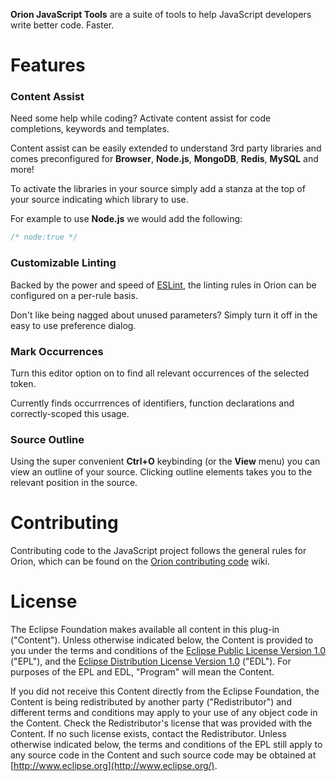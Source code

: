 **Orion JavaScript Tools** are a suite of tools to help JavaScript developers write better code. Faster.

# Features

### Content Assist

Need some help while coding? Activate content assist for code completions, keywords and templates.

Content assist can be easily extended to understand 3rd party libraries and comes preconfigured for 
**Browser**, **Node.js**, **MongoDB**, **Redis**, **MySQL** and more!

To activate the libraries in your source simply add a stanza at the top of your source indicating which library to use.

For example to use **Node.js** we would add the following:
```javascript
/* node:true */
```

### Customizable Linting

Backed by the power and speed of [ESLint](https://github.com/eslint/eslint), the linting rules in Orion can be configured on a per-rule basis. 

Don't like being nagged about unused parameters? Simply turn it off in the easy to use preference dialog.

### Mark Occurrences

Turn this editor option on to find all relevant occurrences of the selected token. 

Currently finds occurrrences of identifiers, function declarations and correctly-scoped this usage.

### Source Outline

Using the super convenient **Ctrl+O** keybinding (or the **View** menu) you can view an outline of your source. Clicking outline elements 
takes you to the relevant position in the source.

# Contributing

Contributing code to the JavaScript project follows the general rules for Orion, which can
be found on the [Orion contributing code](https://wiki.eclipse.org/Orion/Contributing_Code) wiki.

# License

The Eclipse Foundation makes available all content in this plug-in (&quot;Content&quot;).  Unless otherwise 
indicated below, the Content is provided to you under the terms and conditions of the
[Eclipse Public License Version 1.0](http://www.eclipse.org/legal/epl-v10.html)
(&quot;EPL&quot;), and the [Eclipse Distribution License Version 1.0](http://www.eclipse.org/org/documents/edl-v10.html) 
(&quot;EDL&quot;). For purposes of the EPL and EDL, &quot;Program&quot; will mean the Content.
		
If you did not receive this Content directly from the Eclipse Foundation, the Content is 
being redistributed by another party (&quot;Redistributor&quot;) and different terms and conditions may
apply to your use of any object code in the Content.  Check the Redistributor's license that was 
provided with the Content.  If no such license exists, contact the Redistributor.  Unless otherwise
indicated below, the terms and conditions of the EPL still apply to any source code in the Content
and such source code may be obtained at [http://www.eclipse.org](http://www.eclipse.org/).
